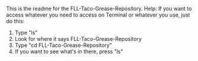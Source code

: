 This is the readme for the FLL-Taco-Grease-Repository.
Help:
If you want to access whatever you need to access on Terminal or whatever you use, just do this:
1. Type "ls"
2. Look for where it says FLL-Taco-Grease-Repository
3. Type "cd FLL-Taco-Grease-Repository"
4. If you want to see what's in there, press "ls"
